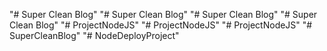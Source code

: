 "# Super Clean Blog" 
"# Super Clean Blog" 
"# Super Clean Blog" 
"# Super Clean Blog" 
"# ProjectNodeJS" 
"# ProjectNodeJS" 
"# ProjectNodeJS" 
"# SuperCleanBlog" 
"# NodeDeployProject" 
